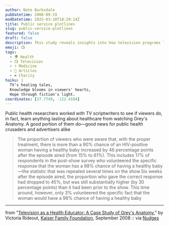 ```yaml
---
author: Nate Barksdale
pubDatetime: 2008-09-19
modDatetime: 2025-03-10T18:29:14Z
title: Public service plotlines
slug: public-service-plotlines
featured: false
draft: false
description: This study reveals insights into how television programs like Grey's Anatomy can effectively enhance public awareness about healthcare.
emoji: 📺
tags:
  - 🌍 Health
  - 📺 Television
  - ⚕️ Medicine
  - 📖 Articles
  - ❤️ Charity
haiku: |
  TV's healing tales,  
  Knowledge blooms in viewers' hearts,  
  Hope through fiction's light.
coordinates: [37.7749, -122.4194]
---
```


Public health researchers worked with TV scriptwriters to see if viewers do, in fact, learn anything lasting about healthcare from watching Grey's Anatomy. A good portion of them do—good news for public health crusaders and advertisers alike

> The proportion of viewers who were aware that, with the proper treatment, there is more than a 90% chance of an HIV-positive woman having a healthy baby increased by 46 percentage points after the episode aired (from 15% to 61%). This includes 17% of respondents in the post-show survey who volunteered the specific response that the woman has a 98% chance of having a healthy baby—the statistic that was repeated several times on the show.Six weeks after the episode aired, the proportion who gave the correct response had dropped to 45%, but was still substantially higher (by 30 percentage points) than it had been prior to the show. This time around, however, only 3% volunteered the specific fact that the woman would have a 98% chance of having a healthy baby

---

from "[Television as a Health Educator: A Case Study of Grey's Anatomy](http://www.kff.org/entmedia/upload/7803.pdf)," by Victoria Rideout, [Kaiser Family Foundation](http://www.kff.org/), September 2008 :: via [Nudges](http://nudges.wordpress.com/2008/09/17/from-product-placement-to-public-service-placement/)
